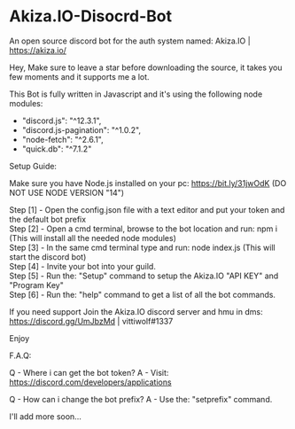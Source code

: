 # Akiza.IO-Disocrd-Bot

An open source discord bot for the auth system named: Akiza.IO | https://akiza.io/


Hey, Make sure to leave a star before downloading the source, it takes you few moments and it supports me a lot.

This Bot is fully written in Javascript and it's using the following node modules:
- "discord.js": "^12.3.1",
- "discord.js-pagination": "^1.0.2",
- "node-fetch": "^2.6.1",
- "quick.db": "^7.1.2"

Setup Guide:

Make sure you have Node.js installed on your pc: https://bit.ly/31jwOdK (DO NOT USE NODE VERSION "14")

Step [1] - Open the config.json file with a text editor and put your token and the default bot prefix                                                                               
Step [2] - Open a cmd terminal, browse to the bot location and run: npm i (This will install all the needed node modules)                                                           
Step [3] - In the same cmd terminal type and run: node index.js (This will start the discord bot)                                                                                   
Step [4] - Invite your bot into your guild.                                                                                                                                         
Step [5] - Run the: "Setup" command to setup the Akiza.IO "API KEY" and "Program Key"                                                                                                                
Step [6] - Run the: "help" command to get a list of all the bot commands.                                                                                                           

If you need support Join the Akiza.IO discord server and hmu in dms: https://discord.gg/UmJbzMd | vittiwolf#1337

Enjoy

F.A.Q:

Q - Where i can get the bot token?
A - Visit: https://discord.com/developers/applications

Q - How can i change the bot prefix?
A - Use the: "setprefix" command.

I'll add more soon...
